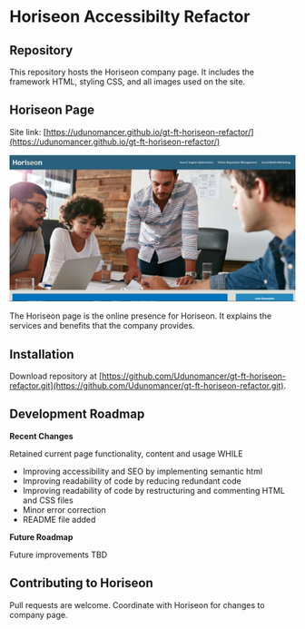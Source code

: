 # Horiseon Accessibilty Refactor

## Repository

This repository hosts the Horiseon company page.  It includes the framework HTML, styling CSS, and all images used on the site.

## Horiseon Page

Site link: [https://udunomancer.github.io/gt-ft-horiseon-refactor/](https://udunomancer.github.io/gt-ft-horiseon-refactor/)

![Image](assets/images/home_page_screenshot.png)

The Horiseon page is the online presence for Horiseon.  It explains the services and benefits that the company provides.

## Installation

Download repository at [https://github.com/Udunomancer/gt-ft-horiseon-refactor.git](https://github.com/Udunomancer/gt-ft-horiseon-refactor.git).

## Development Roadmap

**Recent Changes**

Retained current page functionality, content and usage WHILE
* Improving accessibility and SEO by implementing semantic html
* Improving readability of code by reducing redundant code
* Improving readability of code by restructuring and commenting HTML and CSS files
* Minor error correction
* README file added

**Future Roadmap**

Future improvements TBD

## Contributing to Horiseon

Pull requests are welcome.  Coordinate with Horiseon for changes to company page.

